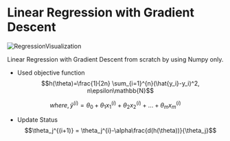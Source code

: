 # Linear Regression with Gradient Descent
![RegressionVisualization](https://user-images.githubusercontent.com/54710793/196934449-e703576b-8f4e-4873-9c3f-4e972ffaa8e5.png)

Linear Regression with Gradient Descent from scratch by using Numpy only.
- Used objective function
$$h(\theta)=\frac{1}{2n} \sum_{i=1}^{n}(\hat{y_i}-y_i)^2, n\epsilon\mathbb{N}$$

$$where, \hat{y}^{(i)} = \theta_0+\theta_1x_1^{(i)}+\theta_2x_2^{(i)}+...+\theta_mx_m^{(i)}$$
- Update Status
$$\theta_j^{(i+1)} = \theta_j^{i}-\alpha\frac{d(h(\theta))}{\theta_j}$$
